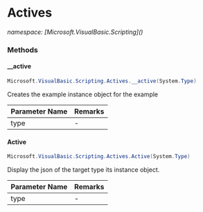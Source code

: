 ﻿# Actives
_namespace: [Microsoft.VisualBasic.Scripting](<a href="#" onClick="load('/docs/Microsoft.VisualBasic.Scripting/index.md')"></a>)_





### Methods

#### __active
```csharp
Microsoft.VisualBasic.Scripting.Actives.__active(System.Type)
```
Creates the example instance object for the example

|Parameter Name|Remarks|
|--------------|-------|
|type|-|


#### Active
```csharp
Microsoft.VisualBasic.Scripting.Actives.Active(System.Type)
```
Display the json of the target type its instance object.

|Parameter Name|Remarks|
|--------------|-------|
|type|-|




